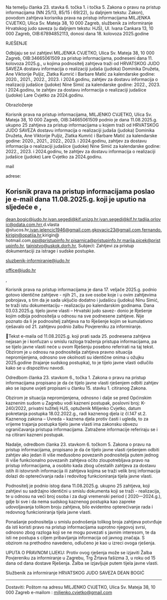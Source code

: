 Na temelju članka 23. stavka 6. točka 1. i točka 5. Zakona o pravu na pristup informacijama (NN 25/13,
85/15 i 69/22), (u daljnjem tekstu: Zakon), povodom zahtjeva korisnika prava na pristup informacijama
MILJENKA CVJETKO, Ulica Sv. Mateja 38, 10 000 Zagreb, službenik za  informiranje Hrvatskog judo saveza
(u daljnjem tekstu: HJS), Ul. Ivana Cankara 13, 10 000 Zagreb, OIB:67894852113, donosi dana 18. kolovoza
2025.godine

RJEŠENJE

Odbijaju se svi zahtjevi MILJENKA CVJETKO, Ulica Sv. Mateja 38, 10 000 Zagreb, OIB:34665061509 za
pristup  informacijama,  podneseni  dana  11.  kolovoza  2025.g.,  u  kojima  podnositelj  zahtjeva  traži  od
HRVATSKOG  JUDO  SAVEZA  dostavu  informacija  o  realizaciji  judaša  (judoka)  Dominika  Družeta,  Ane
Viktorije  Puljiz,  Zlatka  Kumrić  i  Barbare  Matić    za  kalendarske  godine:  2020.,  2021.,  2022.,  2023.  i
2024.godinu,  zahtjev  za  dostavu  informacija  o  realizaciji  judašice  (judoke)    Nine  Simić  za  kalendarske
godine: 2022., 2023. i 2024.godinu, te zahtjev za dostavu informacija o realizaciji judašice (judoke) Lare
Cvjetko za 2024.godinu.

Obrazloženje

Korisnik  prava  na  pristup  informacijama,  MILJENKO  CVJETKO,  Ulica  Sv.  Mateja  38,  10  000  Zagreb,
OIB:34665061509 podnio je dana 11.08.2025.g. ukupno 25 zahtjeva za pristup informacijama u kojem
traži od HRVATSKOG JUDO SAVEZA dostavu informacija o realizaciji judaša (judoka) Dominika Družeta,
Ane Viktorije Puljiz, Zlatka Kumrić i Barbare Matić  za kalendarske godine: 2020., 2021., 2022., 2023. i
2024.godinu,  zahtjev  za  dostavu  informacija  o  realizaciji  judašice  (judoke)    Nine  Simić  za  kalendarske
godine: 2022., 2023. i 2024.godinu, te zahtjev za dostavu informacija o realizaciji judašice (judoke) Lare
Cvjetko za 2024.godinu.

mail

adrese:

Korisnik prava na pristup informacijama poslao je  e-mail dana 11.08.2025.g. koji je uputio na  sljedeće e
,
-
dean.bogic@judo.hr,ivan.segedi@kif.unizg.hr,ivan.segedi@kif.hr,tadija.orlovic@odata.com.hrr,d.vlasta
@stucos.hr,ivan.jelencic1946@gmail.com,gkovacic23@gmail.com,fernando.kirigin@opatija.hr,kirigin@
hotmail.com,ppi@pristupinfo.hr,pisarnica@pristupinfo.hr,marija.picek@pristupinfo.hr,
tajnistvo@uskok.dorh.hr, Subject: Zahtjevi za pristup dokumentaciji za istrage i sudske postupke.

sluzbenik-informiranje@judo.hr

office@judo.hr

,

Korisnik prava na pristup informacijama je dana 17. veljače 2025.g. podnio gotovo identične zahtjeve -
njih 21., za sve osobe koje i u ovim zahtjevima pobrojava, s tim da je sada uključio dodatno i judašicu
(judoku)  Ninu  Simić,  te  traži  istu  dokumentaciju  –  realizaciju  po  kalendarskim  godinama.  Dana
03.03.2025.g. tijelo javne vlasti – Hrvatski judo savez- donio je Rješenje kojim odbija podnositelja u odnosu
na sve podnesene zahtjeve. Nije poznato da li je podnositelj zahtjeva na to Rješenje kojim se kumulativno
rješavalo od 21. zahtjevu podnio žalbu Povjereniku za informiranje.

Tekst  e-maila  od  11.08.2025.g.  koji  prati  sada  25.  podnesena  zahtjeva  nejasan  je  i  konfuzan  u  smislu
razloga traženja pristupa informacijama, pa se tijelo javne vlasti neće u ovom Rješenju posebno referirati
na taj tekst. Obzirom je u odnosu na podnositelja zahtjeva pravno situacija nepromijenjena, odnosno sve
okolnosti su identične onima u ožujku 2025.godine (trajanje sudskog postupka), to je tijelo javne vlasti
odlučilo kako se u dispozitivu navodi.

Odredbom članka 23. stavkom 6., točka 1. Zakona o pravu na pristup informacijama propisano je da će
tijelo javne vlasti rješenjem odbiti zahtjev ako se ispune uvjeti propisani u članku 15. stavku 1. citiranog
Zakona.

Obzirom je situacija nepromijenjena, odnosno i dalje se pred Općinskim kaznenim sudom u Zagrebu vodi
kazneni  postupak,  poslovni  broj:  K-240/2022,  privatni  tužitelj  HJS,  optuženik  Miljenko  Cvjetko,  datum
pokretanja  postupka  18.02.2022.g.,  radi  kaznenog  djela  iz  čl.147  st.2.  Kaznenog  zakona  –  Uvreda  –
kaznena djela protiv časti i ugleda, to za vrijeme trajanja postupka tijelo javne vlasti ima zakonsku obvezu
ograničavanja pristupa informacijama. Zatražene informacije referiraju se i na citirani kazneni postupak.

Nadalje, odredbom članka 23. stavkom 6. točkom 5. Zakona o pravu na pristup informacijama, propisano
je da će tijelo javne vlasti rješenjem odbiti zahtjev ako jedan ili više međusobno povezanih podnositelja
putem  jednog  ili  više  funkcionalno  povezanih  zahtjeva  očito  zloupotrebljava  pravo  na  pristup
informacijama, a osobito kada zbog učestalih zahtjeva za dostavu istih ili istovrsnih informacija ili zahtjeva
kojima se traži velik broj informacija dolazi do opterećivanja rada i redovitog funkcioniranja tijela javne
vlasti.

Podnositelj je podnio istog dana 11.08.2025.g. ukupno  25 zahtjeva, koji zahtjevi su sadržajno identični u
smislu dokumenta koji se traži - realizacija, te u odnosu na veći broj osoba i za dugi vremenski period (
2020—2024.g.),  gdje  bi  sve  i  da  nema  sudskog  kaznenog  postupka  kao  zapreke  udovoljavanja  tolikom
broju zahtjeva, bilo evidentno opterećivanje rada i redovnog funkcioniranja tijela javne vlasti.

Ponašanje  podnositelja  u  smislu  podnošenja  tolikog  broja  zahtjeva  potvrđuje  da  isti  koristi  pravo  na
pristup informacijama suprotno njegovoj svrsi, odnosno zbog razloga koji se ne mogu povezati s javnim
interesom, te da isti ne postupa s ciljem pribavljanja informacija od javnog značaja.
S obzirom na prethodno navedeno, odlučeno je kao u izreci ovoga rješenja.

UPUTA O PRAVNOM LIJEKU: Protiv ovog rješenja može se izjaviti Žalba Povjereniku za informiranje u Zagrebu, Trg Žrtava fašizma 3, u roku od 15 dana od dana
dostave Rješenja. Žalba se izjavljuje putem tijela javne vlasti.

Službenik za informiranje
HRVATSKOG JUDO SAVEZA
DEAN BOGIĆ

___ __________________________

Dostaviti:
Poštom na adresu MILJENKO CVJETKO, Ulica Sv. Mateja 38, 10 000 Zagreb
e-mailom : miljenko.cvjetko@gmail.com

